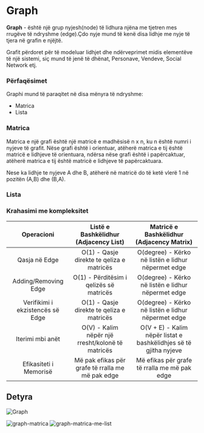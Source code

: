 # Graph

**Graph** - është një grup nyjesh(node) të lidhura njëna me tjetren mes rrugëve të ndryshme (edge).Çdo nyje mund të kenë
disa lidhje me nyje të tjera në grafin e njëjtë.

Grafit përdoret për të modeluar lidhjet dhe ndërveprimet midis elementëve të një sistemi, siç mund të jenë të dhënat,
Personave, Vendeve, Social Network etj.

### Përfaqësimet

Graphi mund të paraqitet në disa mënyra të ndryshme:

- Matrica
- Lista

### Matrica

Matrica e një grafi është një matricë e madhësisë n x n, ku n është numri i nyjeve të grafit. Nëse grafi është i
orientuar, atëherë matrica e tij është matricë e lidhjeve të orientuara, ndërsa nëse grafi është i papërcaktuar, atëherë
matrica e tij është matricë e lidhjeve të papërcaktuara.

Nese ka lidhje te nyjeve A dhe B, atëherë në matricë do të ketë vlerë 1 në pozitën (A,B) dhe (B,A).

### Lista

### Krahasimi me kompleksitet

|            Operacioni            |      Listë e Bashkëlidhur (Adjacency List)       |             Matricë e Bashkëlidhur (Adjacency Matrix)             |
|:--------------------------------:|:------------------------------------------------:|:-----------------------------------------------------------------:|
|          Qasja në Edge           |    O(1) - Qasje direkte te qeliza e matricës     |        O(degree) - Kërko në listën e lidhur nëpermet edge         |
|       Adding/Removing Edge       |     O(1) - Përditësim i qelizës së matricës      |        O(degree) - Kërko në listën e lidhur nëpermet edge         |
| Verifikimi i ekzistencës së Edge |    O(1) - Qasje direkte te qeliza e matricës     |        O(degree) - Kërko në listën e lidhur nëpermet edge         |
|         Iterimi mbi anët         | O(V) - Kalim nëpër një rresht/kolonë të matricës | O(V + E) - Kalim nëpër listat e bashkëlidhjes së të gjitha nyjeve |
|      Efikasiteti i Memorisë      | Më pak efikas për grafe të rralla me më pak edge |           Më efikas për grafe të rralla me më pak edge            |

## Detyra

![Graph](https://github-production-user-asset-6210df.s3.amazonaws.com/50520333/239068551-a9cf0760-c64c-498a-9af8-c7e73dc24117.jpg?X-Amz-Algorithm=AWS4-HMAC-SHA256&X-Amz-Credential=AKIAIWNJYAX4CSVEH53A%2F20230517%2Fus-east-1%2Fs3%2Faws4_request&X-Amz-Date=20230517T201948Z&X-Amz-Expires=300&X-Amz-Signature=785819bcb5f84ec8ae7fe4ffa261b7c9ba8999388fe7956f12b0f2d70a9bf463&X-Amz-SignedHeaders=host&actor_id=50520333&key_id=0&repo_id=551454009)

![graph-matrica](https://github-production-user-asset-6210df.s3.amazonaws.com/50520333/239086251-0494650c-77aa-4776-92c7-8157361668f9.png?X-Amz-Algorithm=AWS4-HMAC-SHA256&X-Amz-Credential=AKIAIWNJYAX4CSVEH53A%2F20230517%2Fus-east-1%2Fs3%2Faws4_request&X-Amz-Date=20230517T215528Z&X-Amz-Expires=300&X-Amz-Signature=fb555cd883801ef16ee61ac79fac71346b2cdaf2a63bb2790b9c777e0de06045&X-Amz-SignedHeaders=host&actor_id=50520333&key_id=0&repo_id=551454009)
![graph-matrica-me-list](https://github-production-user-asset-6210df.s3.amazonaws.com/50520333/239073185-fc249d2f-aacf-445d-a822-432c345df38e.png?X-Amz-Algorithm=AWS4-HMAC-SHA256&X-Amz-Credential=AKIAIWNJYAX4CSVEH53A%2F20230517%2Fus-east-1%2Fs3%2Faws4_request&X-Amz-Date=20230517T204207Z&X-Amz-Expires=300&X-Amz-Signature=3f3e848b50b2d137f8cb1bc70cceed1ebdb0f6a2bcb01ece8aacefe92d4e33f9&X-Amz-SignedHeaders=host&actor_id=50520333&key_id=0&repo_id=551454009)

[//]: # (![20230517_221635]&#40;https://github.com/AlpetGexha/UPZ-TIT/assets/50520333/a9cf0760-c64c-498a-9af8-c7e73dc24117&#41;)
